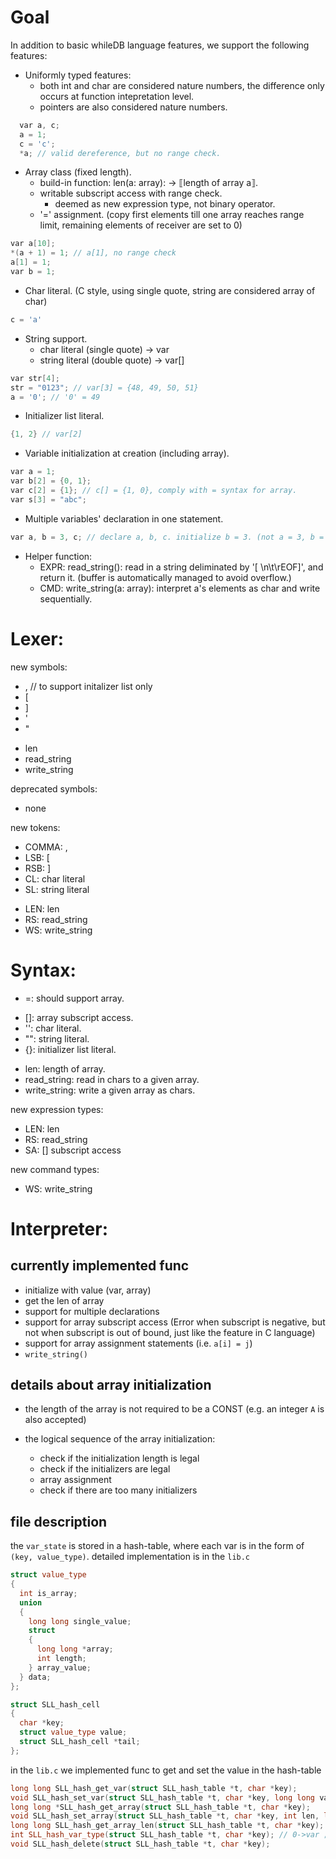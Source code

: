 # Goal

In addition to basic whileDB language features, we support the following features:

<!-- - Strongly typed features: -->

- Uniformly typed features:
  - both int and char are considered nature numbers,
    the difference only occurs at function intepretation level.
  - pointers are also considered nature numbers.

```cpp
  var a, c;
  a = 1;
  c = 'c';
  *a; // valid dereference, but no range check.
```

- Array class (fixed length).
  - build-in function: len(a: array): -> ⟦length of array a⟧.
  - writable subscript access with range check.
    - deemed as new expression type, not binary operator.
  - '=' assignment. (copy first elements till one array reaches range limit, remaining elements of receiver are set to 0)
    <!-- - '<=>' lexicographical comparison. -->
    <!-- - '+' concatenation. -->
    <!-- - build-in function: to_array(x, n) -> n-element array containing x's. -->

```cpp
var a[10];
*(a + 1) = 1; // a[1], no range check
a[1] = 1;
var b = 1;
```

- Char literal. (C style, using single quote, string are considered array of char)

```cpp
c = 'a'
```

- String support.
  - char literal (single quote) -> var
  - string literal (double quote) -> var[]

```cpp
var str[4];
str = "0123"; // var[3] = {48, 49, 50, 51}
a = '0'; // '0' = 49
```

- Initializer list literal.

```cpp
{1, 2} // var[2]
```

- Variable initialization at creation (including array).

```cpp
var a = 1;
var b[2] = {0, 1};
var c[2] = {1}; // c[] = {1, 0}, comply with = syntax for array.
var s[3] = "abc";
```

- Multiple variables' declaration in one statement.

```cpp
var a, b = 3, c; // declare a, b, c. initialize b = 3. (not a = 3, b = c !!! not python)
```

- Helper function:
  - EXPR: read_string(): read in a string deliminated by '[ \n\t\rEOF]', and return it. (buffer is automatically managed to avoid overflow.)
  - CMD: write_string(a: array): interpret a's elements as char and write sequentially.

# Lexer:

new symbols:

- , // to support initalizer list only
- [
- ]
- '
- "
<!-- + to_array -->
- len
- read_string
- write_string

deprecated symbols:

- none

new tokens:

- COMMA: ,
- LSB: [
- RSB: ]
- CL: char literal
- SL: string literal
<!-- + ILL: initializer list literal -->
- LEN: len
- RS: read_string
- WS: write_string

# Syntax:

<!-- - <=>: comparison should support array. -->

- =: should support array.
<!-- - \+: should support array. -->
- []: array subscript access.
- '': char literal.
- "": string literal.
- {}: initializer list literal.
<!-- - to_array: convert single element to n-element array. -->
- len: length of array.
- read_string: read in chars to a given array.
- write_string: write a given array as chars.

new expression types:

- LEN: len
- RS: read_string
- SA: [] subscript access

new command types:

- WS: write_string

# Interpreter:

## currently implemented func

- initialize with value (var, array)
- get the len of array
- support for multiple declarations
- support for array subscript access (Error when subscript is negative, but not when subscript is out of bound, just like the feature in C language)
- support for array assignment statements (i.e. ```a[i] = j```)
- ```write_string()```

## details about array initialization
- the length of the array is not required to be a CONST (e.g. an integer ```A``` is also accepted)
- the logical sequence of the array initialization: 
  
  - check if the initialization length is legal
  - check if the initializers are legal
  - array assignment
  - check if there are too many initializers
 

## file description

the `var_state` is stored in a hash-table, where each var is in the form of `(key, value_type)`. detailed implementation is in the `lib.c`

```cpp
struct value_type
{
  int is_array;
  union
  {
    long long single_value;
    struct
    {
      long long *array;
      int length;
    } array_value;
  } data;
};

struct SLL_hash_cell
{
  char *key;
  struct value_type value;
  struct SLL_hash_cell *tail;
};
```

in the `lib.c` we implemented func to get and set the value in the hash-table

```cpp
long long SLL_hash_get_var(struct SLL_hash_table *t, char *key);
void SLL_hash_set_var(struct SLL_hash_table *t, char *key, long long value);
long long *SLL_hash_get_array(struct SLL_hash_table *t, char *key);
void SLL_hash_set_array(struct SLL_hash_table *t, char *key, int len, long long *arr);
long long SLL_hash_get_array_len(struct SLL_hash_table *t, char *key);
int SLL_hash_var_type(struct SLL_hash_table *t, char *key); // 0->var ; 1-> array ; -1 -> not exist
void SLL_hash_delete(struct SLL_hash_table *t, char *key);
```
